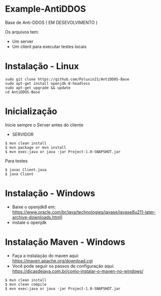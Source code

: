 # Example-AntiDDOS
Base de Anti-DDOS ( EM DESEVOLVIMENTO )

Os arquivos tem:
- Um server 
- Um client para executar testes locais

# Instalação - Linux

``` 
sudo git clone https://github.com/Poluxin21/AntiDDOS-Base
sudo apt-get install openjdk-8-headless
sudo apt-get upgrade && update
cd AntiDDOS-Base
``` 

# Inicialização

Inicie sempre o Server antes do cliente

- SERVIDOR

```
$ mvn clean install
$ mvn package or mvn install
$ mvn exec:java or java -jar Project-1.0-SNAPSHOT.jar
```
Para testes

```
$ javac Client.java
$ java Client
```

# Instalação - Windows

- Baixe o openjdk8 em: https://www.oracle.com/br/java/technologies/javase/javase8u211-later-archive-downloads.html]
- instale o openjdk 

# Instalação Maven - Windows
- Faça a instalação do maven aqui: https://maven.apache.org/download.cgi
- Você pode seguir os passos de configuração aqui: https://dicasdejava.com.br/como-instalar-o-maven-no-windows/

```
$ mvn clean install
$ mvn clean compile
$ mvn exec:java or java -jar Project-1.0-SNAPSHOT.jar
```
